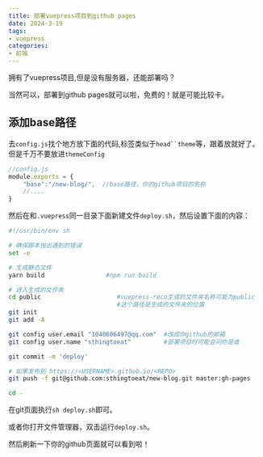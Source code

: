 ```yaml
---
title: 部署vuepress项目到github pages
date: 2024-3-19
tags:
- vuepress
categories:
- 前端
---
```

拥有了vuepress项目,但是没有服务器，还能部署吗？

当然可以，部署到github pages就可以啦，免费的！就是可能比较卡。

## 添加base路径

去`config.js`找个地方放下面的代码,标签类似于`head``theme`等，跟着放就好了。但是千万不要放进`themeConfig`
```js
//config.js
module.exports = {
    "base":"/new-blog/",  //base路径，你的github项目的名称
    //....
}
```
然后在和`.vuepress`同一目录下面新建文件`deploy.sh`，然后设置下面的内容：
```sh
#!/usr/bin/env sh

# 确保脚本抛出遇到的错误
set -e

# 生成静态文件
yarn build                 #npm run build

# 进入生成的文件夹
cd public                     #vuepress-reco生成的文件夹名称可能为public
                              #这个路径是生成的文件夹的位置
git init
git add -A

git config user.email "1040606497@qq.com"  #改成你github的邮箱
git config user.name "sthingtoeat"         #部署项目时可能会问你是谁

git commit -m 'deploy'

# 如果发布到 https://<USERNAME>.github.io/<REPO>
git push -f git@github.com:sthingtoeat/new-blog.git master:gh-pages

cd -
```
在git页面执行`sh deploy.sh`即可。

或者你打开文件管理器，双击运行`deploy.sh`。

然后刷新一下你的github页面就可以看到啦！

